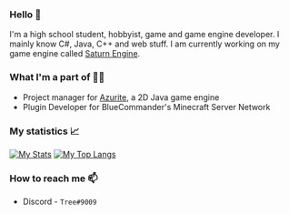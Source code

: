 ### Hello 👋
I'm a high school student, hobbyist, game and game engine developer. I mainly know C#, Java, C++ and web stuff. I am currently working on my game engine called [Saturn Engine](https://github.com/IAmTree/SaturnEngine).

### What I'm a part of 👨‍💻
* Project manager for [Azurite](https://github.com/Games-With-Gabe-Community/Azurite), a 2D Java game engine
* Plugin Developer for BlueCommander's Minecraft Server Network

### My statistics 📈
[![My Stats](https://github-readme-stats.vercel.app/api?username=IAmTree&count_private=true&show_icons=true&theme=gruvbox)](https://github.com/anuraghazra/github-readme-stats)
[![My Top Langs](https://github-readme-stats.vercel.app/api/top-langs/?username=IAmTree&theme=gruvbox&layout=compact&count_private=true)](https://github.com/anuraghazra/github-readme-stats)

### How to reach me 📫
* Discord - `Tree#9009`

<!--
**IAmTree/IAmTree** is a ✨ _special_ ✨ repository because its `README.md` (this file) appears on your GitHub profile.

Here are some ideas to get you started:

- 🔭 I’m currently working on ...
- 🌱 I’m currently learning ...
- 👯 I’m looking to collaborate on ...
- 🤔 I’m looking for help with ...
- 💬 Ask me about ...
- 📫 How to reach me: ...
- 😄 Pronouns: ...
- ⚡ Fun fact: ...
-->

